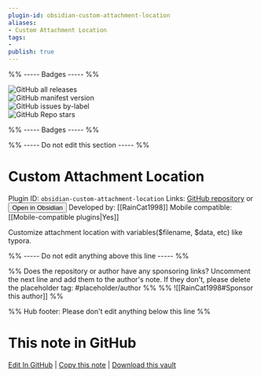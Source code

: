 ```yaml
---
plugin-id: obsidian-custom-attachment-location
aliases:
- Custom Attachment Location
tags: 
- 
publish: true
---
```


%% ----- Badges ----- %%

![GitHub all releases](https://img.shields.io/github/downloads/RainCat1998/obsidian-custom-attachment-location/total?color=573E7A&logo=github&style=for-the-badge)   
![GitHub manifest version](https://img.shields.io/github/manifest-json/v/RainCat1998/obsidian-custom-attachment-location?color=573E7A&logo=github&style=for-the-badge)   
![GitHub issues by-label](https://img.shields.io/github/issues/RainCat1998/obsidian-custom-attachment-location/help%20wanted?color=573E7A&logo=github&style=for-the-badge)   
![GitHub Repo stars](https://img.shields.io/github/stars/RainCat1998/obsidian-custom-attachment-location?color=573E7A&logo=github&style=for-the-badge)

%% ----- Badges ----- %%

%% ----- Do not edit this section ----- %%

# Custom Attachment Location

Plugin ID: `obsidian-custom-attachment-location`
Links: [GitHub repository](https://github.com/RainCat1998/obsidian-custom-attachment-location) or [<button id=HH>Open in Obsidian</button>](obsidian://goto-plugin?id=obsidian-custom-attachment-location)
Developed by: [[RainCat1998]]
Mobile compatible: [[Mobile-compatible plugins|Yes]]

Customize attachment location with variables($filename, $data, etc) like typora.

%% ----- Do not edit anything above this line ----- %% 

%% Does the repository or author have any sponsoring links? Uncomment the next line and add them to the author's note. If they don't, please delete the placeholder tag: #placeholder/author %%
%% ![[RainCat1998#Sponsor this author]] %%

%% Hub footer: Please don't edit anything below this line %%

# This note in GitHub

<span class="git-footer">[Edit In GitHub](https://github.dev/obsidian-community/obsidian-hub/blob/main/02%20-%20Community%20Expansions/02.05%20All%20Community%20Expansions/Plugins/obsidian-custom-attachment-location.md "git-hub-edit-note") | [Copy this note](https://raw.githubusercontent.com/obsidian-community/obsidian-hub/main/02%20-%20Community%20Expansions/02.05%20All%20Community%20Expansions/Plugins/obsidian-custom-attachment-location.md "git-hub-copy-note") | [Download this vault](https://github.com/obsidian-community/obsidian-hub/archive/refs/heads/main.zip "git-hub-download-vault") </span>